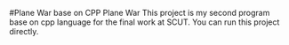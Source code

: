 #Plane War base on CPP
Plane War
This project is my second program base on cpp language for the final work at SCUT.
You can run this project directly.
